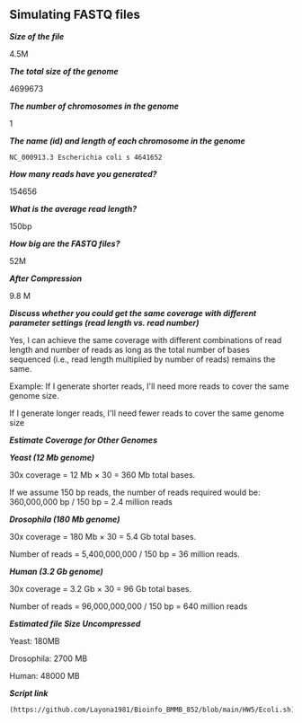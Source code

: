 
## Simulating FASTQ files

***Size of the file***

4.5M

***The total size of the genome***

4699673

***The number of chromosomes in the genome***

1

***The name (id) and length of each chromosome in the genome***
````
NC_000913.3 Escherichia coli s 4641652 

````

***How many reads have you generated?***

154656

***What is the average read length?***

150bp

***How big are the FASTQ files?***

52M

***After Compression***

9.8 M

***Discuss whether you could get the same coverage with different parameter settings (read length vs. read number)***

Yes, I can achieve the same coverage with different combinations of read length and number of reads as long as the total number of bases sequenced (i.e., read length multiplied by number of reads) remains the same.

Example:
If I generate shorter reads, I'll need more reads to cover the same genome size.

If I generate longer reads, I'll need fewer reads to cover the same genome size

***Estimate Coverage for Other Genomes***


***Yeast (12 Mb genome)***

30x coverage = 12 Mb × 30 = 360 Mb total bases.

If we assume 150 bp reads, the number of reads required would be:
360,000,000 bp / 150 bp = 2.4 million reads

***Drosophila (180 Mb genome)***

30x coverage = 180 Mb × 30 = 5.4 Gb total bases.

Number of reads = 5,400,000,000 / 150 bp = 36 million reads.

***Human (3.2 Gb genome)***

30x coverage = 3.2 Gb × 30 = 96 Gb total bases.

Number of reads = 96,000,000,000 / 150 bp = 640 million reads

***Estimated file Size Uncompressed***

Yeast: 180MB

Drosophila: 2700 MB

Human: 48000 MB

***Script link***

```` 
(https://github.com/Layona1981/Bioinfo_BMMB_852/blob/main/HW5/Ecoli.sh)
````
